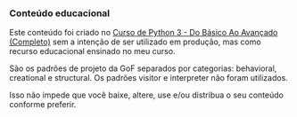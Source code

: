 ### Conteúdo educacional

Este conteúdo foi criado no [Curso de Python 3 - Do Básico Ao Avançado (Completo)](https://www.udemy.com/course/python-3-do-zero-ao-avancado/?referralCode=5DDCAD01311E2A9599B2) sem a intenção de
ser utilizado em produção, mas como recurso educacional ensinado no meu curso.

São os padrões de projeto da GoF separados por categorias: behavioral, creational e structural. Os padrões visitor e
interpreter não foram utilizados.

Isso não impede que você baixe, altere, use e/ou distribua o seu conteúdo conforme preferir.
